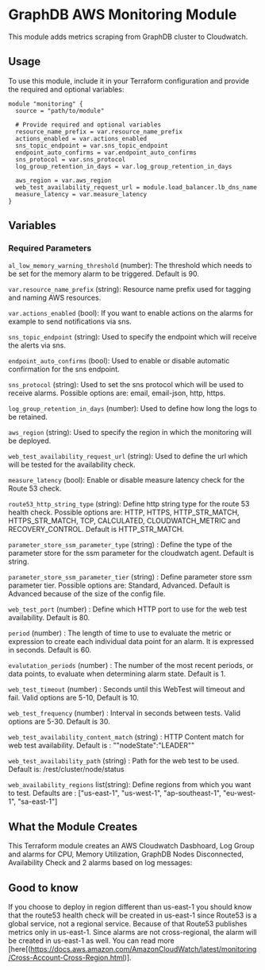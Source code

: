 # GraphDB AWS Monitoring Module

This module adds metrics scraping from GraphDB cluster to Cloudwatch.

## Usage

To use this module, include it in your Terraform configuration and provide the required and optional variables:
```hcl
module "monitoring" {
  source = "path/to/module"

  # Provide required and optional variables
  resource_name_prefix = var.resource_name_prefix
  actions_enabled = var.actions_enabled
  sns_topic_endpoint = var.sns_topic_endpoint
  endpoint_auto_confirms = var.endpoint_auto_confirms
  sns_protocol = var.sns_protocol
  log_group_retention_in_days = var.log_group_retention_in_days

  aws_region = var.aws_region
  web_test_availability_request_url = module.load_balancer.lb_dns_name
  measure_latency = var.measure_latency
}
```

## Variables

### Required Parameters

`al_low_memory_warning_threshold` (number): The threshold which needs to be set for the memory alarm to be triggered. Default is 90.

`var.resource_name_prefix` (string): Resource name prefix used for tagging and naming AWS resources.

`var.actions_enabled` (bool): If you want to enable actions on the alarms for example to send notifications via sns.

`sns_topic_endpoint` (string): Used to specify the endpoint which will receive the alerts via sns.

`endpoint_auto_confirms` (bool): Used to enable or disable automatic confirmation for the sns endpoint.

`sns_protocol` (string): Used to set the sns protocol which will be used to receive alarms. Possible options are: email, email-json, http, https.

`log_group_retention_in_days` (number): Used to define how long the logs to be retained.

`aws_region` (string): Used to specify the region in which the monitoring will be deployed.

`web_test_availability_request_url` (string): Used to define the url which will be tested for the availability check.

`measure_latency` (bool): Enable or disable measure latency check for the Route 53 check.

`route53_http_string_type` (string): Define http string type for the route 53 health check. Possible options are: HTTP, HTTPS, HTTP_STR_MATCH, HTTPS_STR_MATCH, TCP, CALCULATED, CLOUDWATCH_METRIC and RECOVERY_CONTROL. Default is HTTP_STR_MATCH.

`parameter_store_ssm_parameter_type` (string) : Define the type of the parameter store for the ssm parameter for the cloudwatch agent. Default is string.

`parameter_store_ssm_parameter_tier` (string) : Define parameter store ssm parameter tier. Possible options are: Standard, Advanced. Default is Advanced because of the size of the config file.

`web_test_port` (number) : Define which HTTP port to use for the web test availability. Default is 80.

`period` (number) :  The length of time to use to evaluate the metric or expression to create each individual data point for an alarm. It is expressed in seconds. Default is 60.

`evalutation_periods` (number) : The number of the most recent periods, or data points, to evaluate when determining alarm state. Default is 1.

`web_test_timeout` (number) : Seconds until this WebTest will timeout and fail. Valid options are 5-10, Default is 10.

`web_test_frequency` (number) : Interval in seconds between tests. Valid options are 5-30. Default is 30.

`web_test_availability_content_match` (string) : HTTP Content match for web test availability. Default is : "\"nodeState\":\"LEADER\""

`web_test_availability_path` (string) : Path for the web test to be used. Default is: /rest/cluster/node/status

`web_availability_regions` list(string): Define regions from which you want to test. Defaults are : ["us-east-1", "us-west-1", "ap-southeast-1", "eu-west-1", "sa-east-1"]

## What the Module Creates

This Terraform module creates an AWS Cloudwatch Dasbhoard, Log Group and alarms for CPU, Memory Utilization, GraphDB Nodes Disconnected, Availability Check and 2 alarms based on log messages:

## Good to know

If you choose to deploy in region different than us-east-1 you should know that the route53 health check will be created in us-east-1 since Route53 is a global service, not a regional service. Because of that Route53 publishes metrics only in us-east-1. Since alarms are not cross-regional, the alarm will be created in us-east-1 as well. You can read more [here[(https://docs.aws.amazon.com/AmazonCloudWatch/latest/monitoring/Cross-Account-Cross-Region.html)].
